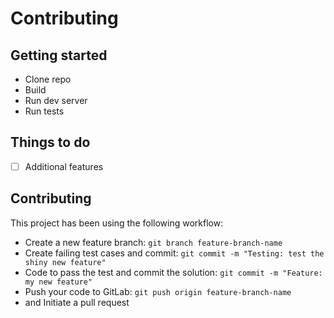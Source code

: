 
# Contributing

## Getting started
- Clone repo
- Build
- Run dev server
- Run tests


## Things to do

- [ ] Additional features


## Contributing

This project has been using the following workflow:

- Create a new feature branch: `git branch feature-branch-name`
- Create failing test cases and commit: `git commit -m "Testing: test the shiny new feature"`
- Code to pass the test and commit the solution: `git commit -m "Feature: my new feature"`
- Push your code to GitLab: `git push origin feature-branch-name`
- and Initiate a pull request

